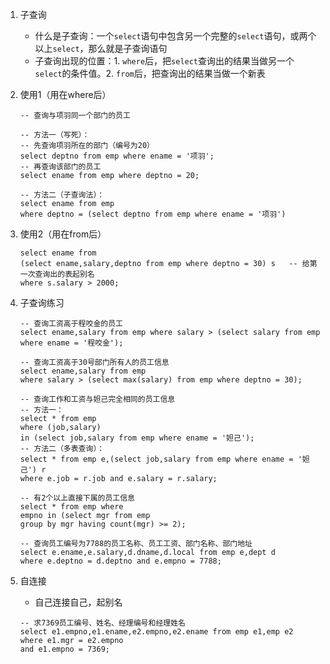 1. 子查询

   * 什么是子查询：一个`select`语句中包含另一个完整的`select`语句，或两个以上`select`，那么就是子查询语句
   * 子查询出现的位置：1. `where`后，把`select`查询出的结果当做另一个`select`的条件值。2. `from`后，把查询出的结果当做一个新表

2. 使用1（用在where后）

   ```mysql
   -- 查询与项羽同一个部门的员工
   
   -- 方法一（写死）：
   -- 先查询项羽所在的部门（编号为20）
   select deptno from emp where ename = '项羽';
   -- 再查询该部门的员工
   select ename from emp where deptno = 20;
   
   -- 方法二（子查询法）：
   select ename from emp
   where deptno = (select deptno from emp where ename = '项羽')
   ```

   

3. 使用2（用在from后）

   ```mysql
   select ename from 
   (select ename,salary,deptno from emp where deptno = 30) s   -- 给第一次查询出的表起别名
   where s.salary > 2000;
   ```

   

4. 子查询练习

   ```mysql
   -- 查询工资高于程咬金的员工
   select ename,salary from emp where salary > (select salary from emp where ename = '程咬金');
   
   -- 查询工资高于30号部门所有人的员工信息
   select ename,salary from emp 
   where salary > (select max(salary) from emp where deptno = 30);
   
   -- 查询工作和工资与妲己完全相同的员工信息
   -- 方法一：
   select * from emp 
   where (job,salary) 
   in (select job,salary from emp where ename = '妲己');
   -- 方法二（多表查询）：
   select * from emp e,(select job,salary from emp where ename = '妲己') r 
   where e.job = r.job and e.salary = r.salary;
   
   -- 有2个以上直接下属的员工信息
   select * from emp where 
   empno in (select mgr from emp 
   group by mgr having count(mgr) >= 2);
   
   -- 查询员工编号为7788的员工名称、员工工资、部门名称、部门地址
   select e.ename,e.salary,d.dname,d.local from emp e,dept d 
   where e.deptno = d.deptno and e.empno = 7788;
   ```

   

5. 自连接

   * 自己连接自己，起别名

   ```mysql
   -- 求7369员工编号、姓名、经理编号和经理姓名
   select e1.empno,e1.ename,e2.empno,e2.ename from emp e1,emp e2 
   where e1.mgr = e2.empno 
   and e1.empno = 7369;
   ```

   